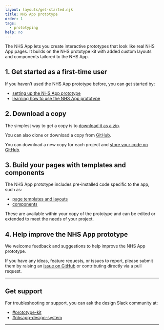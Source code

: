 ```yaml
---
layout: layouts/get-started.njk
title: NHS App prototype
order: 1
tags:
  - prototyping
help: no
---
```


The NHS App lets you create interactive prototypes that look like real NHS App pages. It builds on the NHS prototype kit with added custom layouts and components tailored to the NHS App.

## 1. Get started as a first-time user

If you haven’t used the NHS App prototype before, you can get started by:

- [setting up the NHS App prototype](/get-started/nhsapp-prototype-setup/)
- [learning how to use the NHS App prototype](/get-started/nhsapp-prototype-learn/)

## 2. Download a copy

The simplest way to get a copy is to [download it as a zip](https://github.com/nhsuk/nhsapp-prototype/archive/refs/heads/main.zip).

You can also clone or download a copy from [GitHub](https://github.com/nhsuk/nhsapp-prototype).

You can download a new copy for each project and [store your code on GitHub](/get-started/github-and-heroku).

## 3. Build your pages with templates and components

The NHS App prototype includes pre-installed code specific to the app, such as:

- [page templates and layouts](https://nhs-app-redesign-prototype-96ab88b99fdb.herokuapp.com/pages/)
- [components](https://nhs-app-redesign-prototype-96ab88b99fdb.herokuapp.com/components/)

These are available within your copy of the prototype and can be edited or extended to meet the needs of your project.

## 4. Help improve the NHS App prototype

We welcome feedback and suggestions to help improve the NHS App prototype.

If you have any ideas, feature requests, or issues to report, please submit them by raising an [issue on GitHub](https://github.com/nhsuk/nhsapp-prototype/issues) or contributing directly via a pull request.

<hr class="nhsuk-section-break nhsuk-section-break--xl nhsuk-section-break--visible app-section-break--width-4">

## Get support

For troubleshooting or support, you can ask the design Slack community at:

- [#prototype-kit](https://nhsdigitalcorporate.enterprise.slack.com/archives/C042J3MTJG2)
- [#nhsapp-design-system](https://nhsdigitalcorporate.enterprise.slack.com/archives/C06GY1LRP19)

<hr class="nhsuk-section-break nhsuk-section-break--xl nhsuk-section-break--visible app-section-break--width-4">
